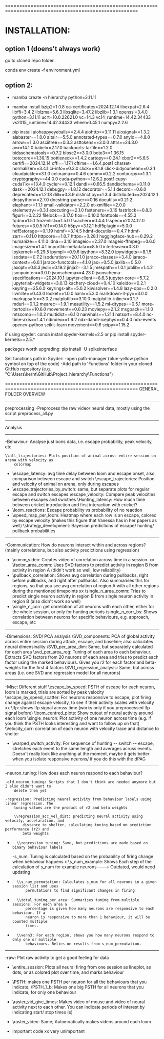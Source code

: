 =====================================================================================================
# INSTALLATION:
## option 1 (doens't always work)
go to cloned repo folder.

conda env create -f environment.yml

## option 2:
- mamba create -n hierarchy python=3.11.11

- mamba install bzip2=1.0.8 ca-certificates=2024.12.14 libexpat=2.6.4 libffi=3.4.2 liblzma=5.6.3 libsqlite=3.47.2 libzlib=1.3.1 openssl=3.4.0 python=3.11.11 ucrt=10.0.22621.0 vc=14.3 vc14_runtime=14.42.34433 vs2015_runtime=14.42.34433 wheel=0.45.1 numpy=2.2.6

- pip install aiohappyeyeballs==2.4.4 aiohttp==3.11.11 aiosignal==1.3.2 alabaster==1.0.0 altair==5.5.0 annotated-types==0.7.0 anyio==4.8.0 arrow==1.3.0 asciitree==0.3.3 asttokens==3.0.0 attrs==24.3.0 av==14.1.0 babel==2.17.0 backports-tarfile==1.2.0 bidsschematools==0.7.2 blosc2==3.0.0 boto3==1.36.15 botocore==1.36.15 bottleneck==1.4.2 cartopy==0.24.1 cbor2==5.6.5 certifi==2024.12.14 cffi==1.17.1 cftime==1.6.4.post1 charset-normalizer==3.4.1 ci-info==0.3.0 click==8.1.8 click-didyoumean==0.3.1 cloudpickle==3.1.0 colorama==0.4.6 comm==0.2.2 contourpy==1.3.1 cryptography==44.0.0 cuda-python==12.6.2.post1 cupy-cuda11x==13.4.0 cycler==0.12.1 dandi==0.66.5 dandischema==0.11.0 dask==2024.12.1 debugpy==1.8.12 decorator==5.1.1 decord==0.6.0 deprecated==1.2.18 dill==0.3.9 distinctipy==1.3.4 distributed==2024.12.1 dnspython==2.7.0 docstring-parser==0.16 docutils==0.21.2 elephant==1.1.1 email-validator==2.2.0 et-xmlfile==2.0.0 etelemetry==0.3.1 executing==2.1.0 fasteners==0.19 fastrlock==0.8.3 figurl==0.2.22 filelock==3.17.0 flox==0.10.0 fonttools==4.55.3 fqdn==1.5.1 frozenlist==1.5.0 fscacher==0.4.4 fsspec==2024.12.0 futures==3.0.5 h11==0.14.0 h5py==3.12.1 hdf5plugin==5.0.0 hdf5storage==0.1.19 hdmf==3.14.5 hdmf-docutils==0.4.7 hdmf-zarr==0.11.0 httpcore==1.0.7 httpx==0.28.1 huggingface-hub==0.29.2 humanize==4.11.0 idna==3.10 imageio==2.37.0 imageio-ffmpeg==0.6.0 imagesize==1.4.1 importlib-metadata==8.5.0 interleave==0.3.0 ipykernel==6.29.5 ipympl==0.9.6 ipython==8.32.0 ipywidgets==8.1.5 isodate==0.7.2 isoduration==20.11.0 jaraco-classes==3.4.0 jaraco-context==6.0.1 jaraco-functools==4.1.0 jax==0.5.0 jaxlib==0.5.0 jaxopt==0.8.3 jedi==0.19.2 jinja2==3.1.5 jmespath==1.0.1 joblib==1.4.2 jsonpointer==3.0.0 jsonschema==4.23.0 jsonschema-specifications==2024.10.1 jupyter-client==8.6.3 jupyter-core==5.7.2 jupyterlab-widgets==3.0.13 kachery-cloud==0.4.10 kaleido==0.2.1 keyring==25.6.0 keyrings-alt==5.0.2 kiwisolver==1.4.8 lazy-ops==0.2.0 llvmlite==0.43.0 locket==1.0.0 lxml==5.3.0 markdown-it-py==3.0.0 markupsafe==3.0.2 matplotlib==3.10.0 matplotlib-inline==0.1.7 mdurl==0.1.2 mearec==1.9.1 meautility==1.5.2 ml-dtypes==0.5.1 more-itertools==10.6.0 movement==0.0.23 moviepy==2.1.2 msgpack==1.1.0 mtscomp==1.0.2 multidict==6.1.0 narwhals==1.21.1 natsort==8.4.0 nc-time-axis==1.4.1 ndindex==1.9.2 ndx-dandi-icephys==0.4.0 ndx-events opencv-python scikit-learn movement==0.6  scipy==1.15.2

if using spyder:
conda install spyder-kernels=2.5
or
pip install spyder-kernels==2.5.*


packages worth upgrading:
pip install -U spikeinterface 

Set functions path in Spyder:
-open path-manager (blue-yellow python symbol on top of the code)
-Add path to 'Functions' folder in your cloned GitHub repository (e.g. "C:\Users\kernt\GitHub\Project_hierarchy\Functions")

=====================================================================================================
GENERAL FOLDER OVERVIEW

__________________________________________
preprocessing
-Preprocess the raw video/ neural data, mostly using the script preprocess_all.py


__________________________________________
Analysis

------------------------------------------
-Behaviour: Analyse just boris data, i.e. escape probability, peak velocity, etc

	\\all_trajectories: Plots position of animal across entire session on arena with velocity as 
		colormap
*	\\escape_latency: avg time delay between loom and escape onset, also comparison between escape 
		and switch
	\\escape_trajectories: Position and velocity of animal on arena, only during escapes
*	\\escape_trajectories_by_switch: same, but separate plots for regular escape and switch escapes
	\\escape_velocity: Compare peak velocities between escapes and swicthes
	\\Hunting_latency: How much time between cricket introduction and first interaction with 
		cricket?
*	\\loom_reactions: Escape probability vs probability of no reaction
*	\\speed_map_per_loom: Heatmap where each row is an escape, colored by escape velocity (makes 
		this figure that Vanessa has in her papers as well)
	\\strategy_development: Bayesian predictions of escape/ hunting/ pullback probabilities


------------------------------------------
-Communication: How do neurons interact within and across regions? (mainly correlations, but also 	activity predictions using regression)

*	\\comm_video: Creates video of correlation across time in a session.
xx	\\factor_area_comm: Uses SVD factors to predict activity in region B from activity in region A 		(didn't work so well, low reliability)
*	\\pullback_correlation: Shows avg correlation during pullbacks, right before pullbacks, and 
		right after pullbacks. Also summarises this for regions, so that you see avg 
		correlation of region A with all other regions during the mentioned timepoints
xx	\\single_n_area_comm: Tries to predict single neuron activity in region B from single neuron 		activity in region B (also didn't work so well)
*	\\single_n_corr: get correlation of all neurons with each other, either for the whole session, 		or only for hunting periods
	\\single_n_corr_bs: Shows correlation between neurons for specific behaviours, e.g. approach, 		escape, etc


------------------------------------------
-Dimensions: SVD/ PCA analysis
	\\SVD_components: PCA of global activity across entire session during attack, escape, and 		baseline; also calculates neural dimensinality 
	\\SVD_per_area_dim: Same, but separately calculated for each area
	\\svd_per_area_reg: Tuning of each area to each behaviour. Extracts SVD factors from 20 neurons
		 of each area and tries to predict each factor using the marked behaviours. Gives you
		r2 for each factor and beta-weights for the first 4 factors
	\\SVD_regression_analysis: Same, but across areas (i.e. one SVD and regression model for all 
		neurons)


------------------------------------------
-Misc: Different stuff 
	\\escape_by_speed: PSTH of escape for each neuron, loom is marked, trials are sorted by peak 
		velocity
	\\escape_by_speed_scatter: For neurons responsive to escape, plot firing change against escape 
		velocity, to see if their activity scales with velocity
xx	\\lfp: shows lfp signal across time (works only if you preprocessed lfp signal before)
	\\loom_centred_plots: Show cutout of neural activity around each loom
	\\single_neuron: Plot activity of one neuron across time (e.g. if you think the PSTH looks 
		interesting and want to follow up on that)
	\\Velocity_corr: correlation of each neuron with velocity trace and distance to shelter
*	\\warped_switch_activity: For sequence of hunting -- switch -- escape, stretches each event to
		 the same length and averages across events. Doesn't really look like anything at the 
		moment, maybe it gets better when you isolate responsive neurons/ if you do this with 
		the dPAG


------------------------------------------
-neuron_tuning: How does each neuron respond to each behaviour?

	-old_neuron_tuning: Scripts that I don't think are needed anymore but I also didn't want to 
		delete them yet

	-regression: Predicting neural activity from behaviour labels using linear regression. The 
		tuning values are the product of r2 and beta weights

		\\regression_acc_vel_dist: predicting neural activity using velocity, accelaration, and 
			distance to shelter, calculating tuning based on prediction performance (r2) and
			beta weights
*		\\regression_tuning: Same, but predictions are made based on binary behaviour labels

	
	-s_num: Tuning is calculated based on the probability of firing change when behaviour happens
x		\\s_num_example: Shows Each step of the calculation of s_num for example neurons
			---> Outdated, would need updating
*		\\s_num_permutation: Calculates s_num for all neurons in a given session list and uses 
			permutations to find significant changes in firing
*		\\total_tuning_per_area: Summarises tuning from multiple sessions. For each area a 
			percentage is given how many neurons are responsive to each behaviour. If a 
			neuron is responsive to more than 1 behaviour, it will be counted multiple 
			times. 
*		\\venn3: For each region, shows you how many neurons respond to only one or multiple 
			behaviours. Relies on results from s_num_permutation.




------------------------------------------
-raw: Plot raw activity to get a good feeling for data
*	\\entire_session: Plots all neural firing from one session as lineplot, as dots, or as colored 
		plot over time, and marks behaviour
*	\\PSTH: makes one PSTH per neuron for all the behaviours that you indicate. 
	\\PSTH_1_b: Makes one big PSTH for all neurons that you indicate, for only one behaviour
*	\\raster_vid_give_times: Makes video of mouse and video of neural activity next to each other. 
		You can indicate periods of interest by indicating start/ stop times (s)
*	\\raster_video: Same; Automoatically makes videos around each loom






* Important code
xx very unimportant
































































































